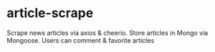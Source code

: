 # article-scrape
Scrape news articles via axios &amp; cheerio. Store articles in Mongo via Mongoose. Users can comment &amp; favorite articles 
